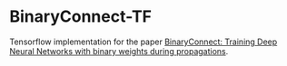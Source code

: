 # BinaryConnect-TF
Tensorflow implementation for the paper <a href="http://arxiv.org/abs/1511.00363">BinaryConnect: Training Deep Neural Networks with binary weights during propagations</a>.
